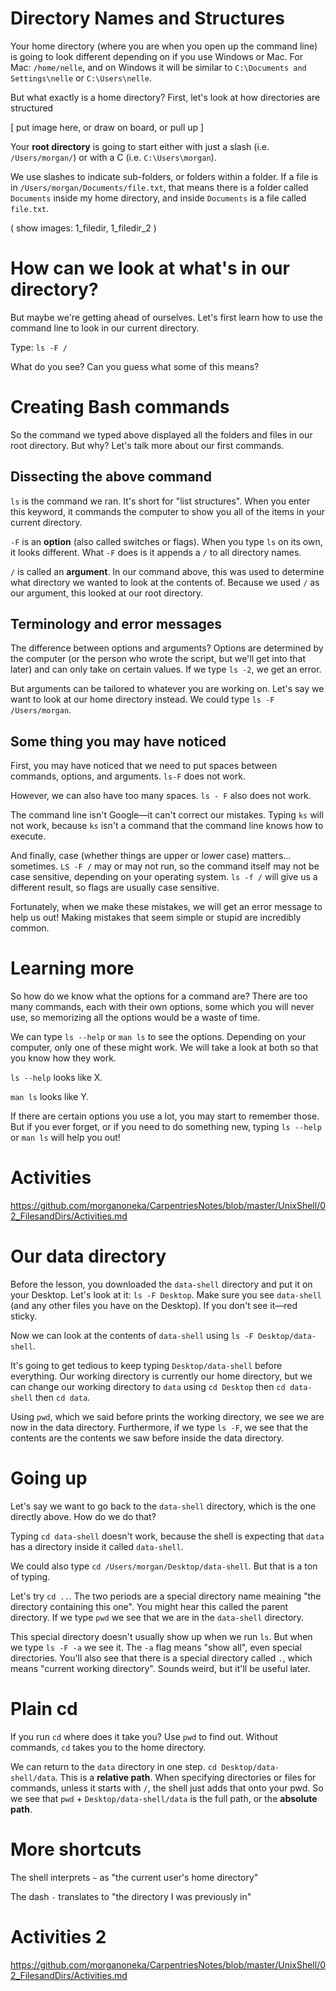 # Directory Names and Structures
Your home directory (where you are when you open up the command line) is going to look different depending on if you use Windows or Mac. For Mac: `/home/nelle`, and on Windows it will be similar to `C:\Documents and Settings\nelle` or `C:\Users\nelle`.

But what exactly is a home directory? First, let's look at how directories are structured

[ put image here, or draw on board, or pull up ]

Your **root directory** is going to start either with just a slash (i.e. `/Users/morgan/`) or with a C (i.e. `C:\Users\morgan`).

We use slashes to indicate sub-folders, or folders within a folder. If a file is in `/Users/morgan/Documents/file.txt`, that means there is a folder called `Documents` inside my home directory, and inside `Documents` is a file called `file.txt`.

( show images: 1_filedir, 1_filedir_2 )

# How can we look at what's in our directory?
But maybe we're getting ahead of ourselves. Let's first learn how to use the command line to look in our current directory.

Type: `ls -F /`

What do you see? Can you guess what some of this means?

# Creating Bash commands
So the command we typed above displayed all the folders and files in our root directory. But why? Let's talk more about our first commands.

## Dissecting the above command
`ls` is the command we ran. It's short for "list structures". When you enter this keyword, it commands the computer to show you all of the items in your current directory.

`-F` is an **option** (also called switches or flags). When you type `ls` on its own, it looks different. What `-F` does is it appends a `/` to all directory names.

`/` is called an **argument**. In our command above, this was used to determine what directory we wanted to look at the contents of. Because we used `/` as our argument, this looked at our root directory. 

## Terminology and error messages
The difference between options and arguments? Options are determined by the computer (or the person who wrote the script, but we'll get into that later) and can only take on certain values. If we type `ls -2`, we get an error.

But arguments can be tailored to whatever you are working on. Let's say we want to look at our home directory instead. We could type `ls -F /Users/morgan`. 

## Some thing you may have noticed
First, you may have noticed that we need to put spaces between commands, options, and arguments. `ls-F` does not work. 

However, we can also have too many spaces. `ls - F` also does not work.

The command line isn't Google—it can't correct our mistakes. Typing `ks` will not work, because `ks` isn't a command that the command line knows how to execute.

And finally, case (whether things are upper or lower case) matters... sometimes. `LS -F /` may or may not run, so the command itself may not be case sensitive, depending on your operating system. `ls -f /` will give us a different result, so flags are usually case sensitive.

Fortunately, when we make these mistakes, we will get an error message to help us out! Making mistakes that seem simple or stupid are incredibly common. 

# Learning more
So how do we know what the options for a command are? There are too many commands, each with their own options, some which you will never use, so memorizing all the options would be a waste of time.

We can type `ls --help` or `man ls` to see the options. Depending on your computer, only one of these might work. We will take a look at both so that you know how they work.

`ls --help` looks like X.

`man ls` looks like Y.

If there are certain options you use a lot, you may start to remember those. But if you ever forget, or if you need to do something new, typing `ls --help` or `man ls` will help you out!

# Activities
https://github.com/morganoneka/CarpentriesNotes/blob/master/UnixShell/02_FilesandDirs/Activities.md

# Our data directory
Before the lesson, you downloaded the `data-shell` directory and put it on your Desktop. Let's look at it: `ls -F Desktop`. Make sure you see `data-shell` (and any other files you have on the Desktop). If you don't see it—red sticky.

Now we can look at the contents of `data-shell` using `ls -F Desktop/data-shell`.

It's going to get tedious to keep typing `Desktop/data-shell` before everything. Our working directory is currently our home directory, but we can change our working directory to `data` using `cd Desktop` then `cd data-shell` then `cd data`.

Using `pwd`, which we said before prints the working directory, we see we are now in the data directory. Furthermore, if we type `ls -F`, we see that the contents are the contents we saw before inside the data directory.

# Going up
Let's say we want to go back to the `data-shell` directory, which is the one directly above. How do we do that? 

Typing `cd data-shell` doesn't work, because the shell is expecting that `data` has a directory inside it called `data-shell`.

We could also type `cd /Users/morgan/Desktop/data-shell`. But that is a ton of typing. 

Let's try `cd ..`. The two periods are a special directory name meaining "the directory containing this one". You might hear this called the parent directory. If we type `pwd` we see that we are in the `data-shell` directory.

This special directory doesn't usually show up when we run `ls`. But when we type `ls -F -a` we see it. The `-a` flag means "show all", even special directories. You'll also see that there is a special directory called `.`, which means "current working directory". Sounds weird, but it'll be useful later.

# Plain cd
If you run `cd` where does it take you? Use `pwd` to find out. Without commands, `cd` takes you to the home directory.

We can return to the `data` directory in one step. `cd Desktop/data-shell/data`. This is a __relative path__. When specifying directories or files for commands, unless it starts with `/`, the shell just adds that onto your pwd. So we see that `pwd` + `Desktop/data-shell/data` is the full path, or the __absolute path__.

# More shortcuts
The shell interprets `~` as "the current user's home directory"

The dash `-` translates to "the directory I was previously in"

# Activities 2
https://github.com/morganoneka/CarpentriesNotes/blob/master/UnixShell/02_FilesandDirs/Activities.md
